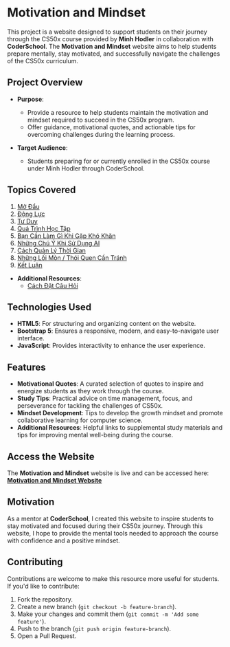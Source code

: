 # Motivation and Mindset

This project is a website designed to support students on their journey through the CS50x course provided by **Minh Hodler** in collaboration with **CoderSchool**. The **Motivation and Mindset** website aims to help students prepare mentally, stay motivated, and successfully navigate the challenges of the CS50x curriculum.

## Project Overview

- **Purpose**:

  - Provide a resource to help students maintain the motivation and mindset required to succeed in the CS50x program.
  - Offer guidance, motivational quotes, and actionable tips for overcoming challenges during the learning process.

- **Target Audience**:
  - Students preparing for or currently enrolled in the CS50x course under Minh Hodler through CoderSchool.

## Topics Covered

1. [Mở Đầu](#headingOne)
2. [Động Lực](#headingTwo)
3. [Tư Duy](#headingThree)
4. [Quá Trình Học Tập](#headingFour)
5. [Bạn Cần Làm Gì Khi Gặp Khó Khăn](#headingFive)
6. [Những Chú Ý Khi Sử Dụng AI](#headingSix)
7. [Cách Quản Lý Thời Gian](#headingSeven)
8. [Những Lối Mòn / Thói Quen Cần Tránh](#headingEight)
9. [Kết Luận](#headingNine)

- **Additional Resources**:
  - [Cách Đặt Câu Hỏi](https://sangvo117.github.io/Motivation-and-Mindset/askingTechnicalQuestions.html)

## Technologies Used

- **HTML5**: For structuring and organizing content on the website.
- **Bootstrap 5**: Ensures a responsive, modern, and easy-to-navigate user interface.
- **JavaScript**: Provides interactivity to enhance the user experience.

## Features

- **Motivational Quotes**: A curated selection of quotes to inspire and energize students as they work through the course.
- **Study Tips**: Practical advice on time management, focus, and perseverance for tackling the challenges of CS50x.
- **Mindset Development**: Tips to develop the growth mindset and promote collaborative learning for computer science.
- **Additional Resources**: Helpful links to supplemental study materials and tips for improving mental well-being during the course.

## Access the Website

The **Motivation and Mindset** website is live and can be accessed here:  
**[Motivation and Mindset Website](https://sangvo117.github.io/Motivation-and-Mindset/)**

## Motivation

As a mentor at **CoderSchool**, I created this website to inspire students to stay motivated and focused during their CS50x journey. Through this website, I hope to provide the mental tools needed to approach the course with confidence and a positive mindset.

## Contributing

Contributions are welcome to make this resource more useful for students. If you'd like to contribute:

1. Fork the repository.
2. Create a new branch (`git checkout -b feature-branch`).
3. Make your changes and commit them (`git commit -m 'Add some feature'`).
4. Push to the branch (`git push origin feature-branch`).
5. Open a Pull Request.
